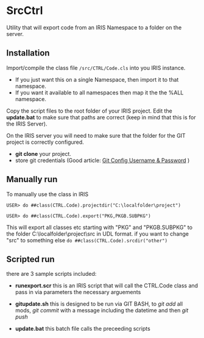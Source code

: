 # SrcCtrl
Utility that will export code from an IRIS Namespace to a folder on the server.

## Installation

Import/compile the class file `/src/CTRL/Code.cls` into you IRIS instance.
  * If you just want this on a single Namespace, then import it to that namespace. 
  * If you want it available to all namespaces then map it the the %ALL namespace.
  
Copy the script files to the root folder of your IRIS project. Edit the **update.bat** to make sure that paths are correct (keep in mind that this is for the IRIS Server).

On the IRIS server you will need to make sure that the folder for the GIT project is correctly configured.
  * **git clone** your project. 
  * store git credentials (Good article: <a href="https://www.shellhacks.com/git-config-username-password-store-credentials/#:~:text=When%20credentials%20storage%20is%20enabled,provide%20the%20username%20and%20password." target="_blank">Git Config Username & Password</a> )

## Manually run

To manually use the class in IRIS
```
USER> do ##class(CTRL.Code).projectdir("C:\localfolder\project")

USER> do ##class(CTRL.Code).export("PKG,PKGB.SUBPKG")
```
   This will export all classes etc starting with "PKG" and "PKGB.SUBPKG" to the folder C:\localfolder\project\src in UDL format.
   if you want to change "src" to something else `do ##class(CTRL.Code).srcdir("other")`
   
## Scripted run

there are 3 sample scripts included:
  * **runexport.scr** this is an IRIS script that will call the CTRL.Code class and pass in via parameters the necessary arguements  
  
  * **gitupdate.sh** this is designed to be run via GIT BASH, to _git add_ all mods, _git commit_ with a message including the datetime and then _git push_  
  
  * **update.bat** this batch file calls the preceeding scripts  
    

